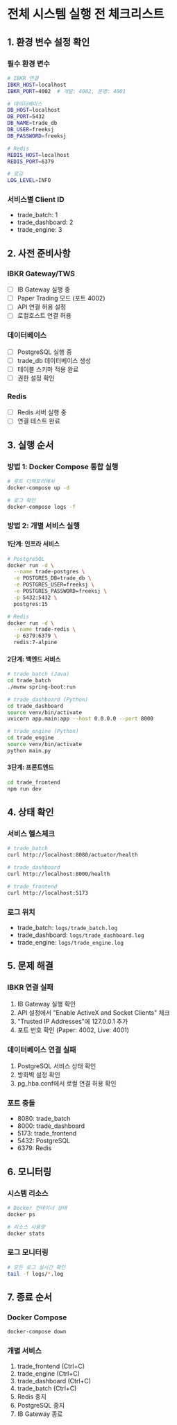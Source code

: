 # 전체 시스템 실행 전 체크리스트

## 1. 환경 변수 설정 확인

### 필수 환경 변수
```bash
# IBKR 연결
IBKR_HOST=localhost
IBKR_PORT=4002  # 개발: 4002, 운영: 4001

# 데이터베이스
DB_HOST=localhost
DB_PORT=5432
DB_NAME=trade_db
DB_USER=freeksj
DB_PASSWORD=freeksj

# Redis
REDIS_HOST=localhost
REDIS_PORT=6379

# 로깅
LOG_LEVEL=INFO
```

### 서비스별 Client ID
- trade_batch: 1
- trade_dashboard: 2  
- trade_engine: 3

## 2. 사전 준비사항

### IBKR Gateway/TWS
- [ ] IB Gateway 실행 중
- [ ] Paper Trading 모드 (포트 4002)
- [ ] API 연결 허용 설정
- [ ] 로컬호스트 연결 허용

### 데이터베이스
- [ ] PostgreSQL 실행 중
- [ ] trade_db 데이터베이스 생성
- [ ] 테이블 스키마 적용 완료
- [ ] 권한 설정 확인

### Redis
- [ ] Redis 서버 실행 중
- [ ] 연결 테스트 완료

## 3. 실행 순서

### 방법 1: Docker Compose 통합 실행
```bash
# 루트 디렉토리에서
docker-compose up -d

# 로그 확인
docker-compose logs -f
```

### 방법 2: 개별 서비스 실행

#### 1단계: 인프라 서비스
```bash
# PostgreSQL
docker run -d \
  --name trade-postgres \
  -e POSTGRES_DB=trade_db \
  -e POSTGRES_USER=freeksj \
  -e POSTGRES_PASSWORD=freeksj \
  -p 5432:5432 \
  postgres:15

# Redis
docker run -d \
  --name trade-redis \
  -p 6379:6379 \
  redis:7-alpine
```

#### 2단계: 백엔드 서비스
```bash
# trade_batch (Java)
cd trade_batch
./mvnw spring-boot:run

# trade_dashboard (Python)
cd trade_dashboard
source venv/bin/activate
uvicorn app.main:app --host 0.0.0.0 --port 8000

# trade_engine (Python)
cd trade_engine
source venv/bin/activate
python main.py
```

#### 3단계: 프론트엔드
```bash
cd trade_frontend
npm run dev
```

## 4. 상태 확인

### 서비스 헬스체크
```bash
# trade_batch
curl http://localhost:8080/actuator/health

# trade_dashboard
curl http://localhost:8000/health

# trade_frontend
curl http://localhost:5173
```

### 로그 위치
- trade_batch: `logs/trade_batch.log`
- trade_dashboard: `logs/trade_dashboard.log`
- trade_engine: `logs/trade_engine.log`

## 5. 문제 해결

### IBKR 연결 실패
1. IB Gateway 실행 확인
2. API 설정에서 "Enable ActiveX and Socket Clients" 체크
3. "Trusted IP Addresses"에 127.0.0.1 추가
4. 포트 번호 확인 (Paper: 4002, Live: 4001)

### 데이터베이스 연결 실패
1. PostgreSQL 서비스 상태 확인
2. 방화벽 설정 확인
3. pg_hba.conf에서 로컬 연결 허용 확인

### 포트 충돌
- 8080: trade_batch
- 8000: trade_dashboard  
- 5173: trade_frontend
- 5432: PostgreSQL
- 6379: Redis

## 6. 모니터링

### 시스템 리소스
```bash
# Docker 컨테이너 상태
docker ps

# 리소스 사용량
docker stats
```

### 로그 모니터링
```bash
# 모든 로그 실시간 확인
tail -f logs/*.log
```

## 7. 종료 순서

### Docker Compose
```bash
docker-compose down
```

### 개별 서비스
1. trade_frontend (Ctrl+C)
2. trade_engine (Ctrl+C)
3. trade_dashboard (Ctrl+C)
4. trade_batch (Ctrl+C)
5. Redis 중지
6. PostgreSQL 중지
7. IB Gateway 종료